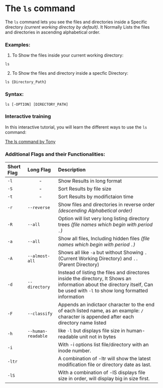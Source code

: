 # The `ls` command

The `ls` command lets you see the files and directories inside a Specific directory *(current working directoy by default)*.
It Normally Lists the files and directories in ascending alphabetical order.

### Examples:

1. To Show the files inside your current working directory:

```
ls
```

2. To Show the files and directory inside a specfic Directory:

```
ls {Directory_Path}
```

### Syntax:

```
ls [-OPTION] [DIRECTORY_PATH]
```

### Interactive training

In this interactive tutorial, you will learn the different ways to use the `ls` command:

[The ls command by Tony](https://devdojo.com/tnylea/ls-command)

### Additional Flags and their Functionalities:

|**Short Flag**   |**Long Flag**   |**Description**   |
|:---|:---|:---|
|`-l`|<center>-</center>|Show Results in long format|
|`-S`|<center>-</center>|Sort Results by file size|
|`-t`|<center>-</center>|Sort Results by modifictaion time|
|`-r`|`--reverse`|Show files and directories in reverse order *(descending Alphabetical order)*|
|`-R`|`--all`|Option will list very long listing directory trees *(file names which begin with period `.`)*|
|`-a`|`--all`|Show all files, Including hidden files *(file names which begin with period `.`)*|
|`-A`|`--almost-all`|Shows all like `-a` but without Showing `.`(Current Working Directory) and `..` (Parent Directory)|
|`-d`|`--directory`|Instead of listing the files and directores inside the directory, It Shows an information about the directory itself, Can be used with `-l` to show long formatted information|
|`-F`|`--classify`|Appends an indictaor character to the end of each listed name, as an example: `/` character is appended after each directory name listed|
|`-h`|`--human-readable`|like `-l` but displays file size in human-readable unit not in bytes|
|`-i`|` `|With -i options list file/directory with an inode number.|
|`-ltr`|` `|A combination of -ltr will show the latest modification file or directory date as last.|
|`-lS`|` `|With a combination of -lS displays file size in order, will display big in size first.|
